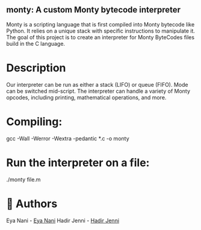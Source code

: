 ## monty: A custom Monty bytecode interpreter
Monty is a scripting language that is first compiled into Monty bytecode like Python. It relies on a unique stack with specific instructions to manipulate it. The goal of this project is to create an interpreter for Monty ByteCodes files build in the C language.
# Description
Our interpreter can be run as either a stack (LIFO) or queue (FIFO). Mode can be switched mid-script. The interpreter can handle a variety of Monty opcodes, including printing, mathematical operations, and more.

# Compiling:
gcc -Wall -Werror -Wextra -pedantic *.c -o monty
# Run the interpreter on a file:
./monty file.m

# 📘 Authors
Eya Nani - [Eya Nani](https://www.linkedin.com/in/eyanani/)
Hadir Jenni - [Hadir Jenni](https://www.linkedin.com/in/hadir-jenni/)
